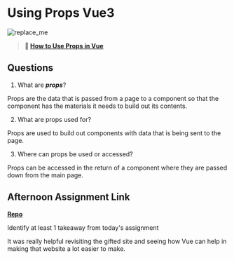 # Using Props Vue3

![replace_me](https://codeworks.blob.core.windows.net/public/assets/img/illustrations/placeholder.svg)

> **📖 [How to Use Props in Vue](https://codeworksacademy.com/fs-student-guide/resources/wk6/02-Props)**

## Questions

1. What are ***props***?

Props are the data that is passed from a page to a component so that the component has the materials it needs to build out its contents.

2. What are props used for?

Props are used to build out components with data that is being sent to the page.

3. Where can props be used or accessed?

Props can be accessed in the return of a component where they are passed down from the main page.

## Afternoon Assignment Link

**[Repo](https://github.com/jsphbowers/gifted)**

Identify at least 1 takeaway from today's assignment

It was really helpful revisiting the gifted site and seeing how Vue can help in making that website a lot easier to make.
